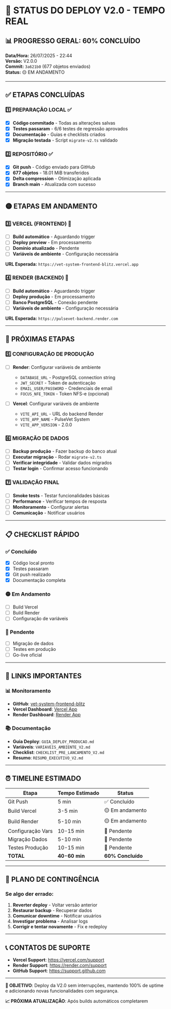 # 🚀 STATUS DO DEPLOY V2.0 - TEMPO REAL

## 📊 PROGRESSO GERAL: 60% CONCLUÍDO

**Data/Hora:** 26/07/2025 - 22:44  
**Versão:** V2.0.0  
**Commit:** `3a621b0` (677 objetos enviados)  
**Status:** 🟡 EM ANDAMENTO  

---

## ✅ ETAPAS CONCLUÍDAS

### 1️⃣ PREPARAÇÃO LOCAL ✅
- [x] **Código commitado** - Todas as alterações salvas
- [x] **Testes passaram** - 6/6 testes de regressão aprovados
- [x] **Documentação** - Guias e checklists criados
- [x] **Migração testada** - Script `migrate-v2.ts` validado

### 2️⃣ REPOSITÓRIO ✅
- [x] **Git push** - Código enviado para GitHub
- [x] **677 objetos** - 18.01 MiB transferidos
- [x] **Delta compression** - Otimização aplicada
- [x] **Branch main** - Atualizada com sucesso

---

## 🟡 ETAPAS EM ANDAMENTO

### 3️⃣ VERCEL (FRONTEND) 🔄
- [ ] **Build automático** - Aguardando trigger
- [ ] **Deploy preview** - Em processamento
- [ ] **Domínio atualizado** - Pendente
- [ ] **Variáveis de ambiente** - Configuração necessária

**URL Esperada:** `https://vet-system-frontend-blitz.vercel.app`

### 4️⃣ RENDER (BACKEND) 🔄
- [ ] **Build automático** - Aguardando trigger
- [ ] **Deploy produção** - Em processamento
- [ ] **Banco PostgreSQL** - Conexão pendente
- [ ] **Variáveis de ambiente** - Configuração necessária

**URL Esperada:** `https://pulsevet-backend.render.com`

---

## 🔲 PRÓXIMAS ETAPAS

### 5️⃣ CONFIGURAÇÃO DE PRODUÇÃO
- [ ] **Render**: Configurar variáveis de ambiente
  - `DATABASE_URL` - PostgreSQL connection string
  - `JWT_SECRET` - Token de autenticação
  - `EMAIL_USER/PASSWORD` - Credenciais de email
  - `FOCUS_NFE_TOKEN` - Token NFS-e (opcional)

- [ ] **Vercel**: Configurar variáveis de ambiente
  - `VITE_API_URL` - URL do backend Render
  - `VITE_APP_NAME` - PulseVet System
  - `VITE_APP_VERSION` - 2.0.0

### 6️⃣ MIGRAÇÃO DE DADOS
- [ ] **Backup produção** - Fazer backup do banco atual
- [ ] **Executar migração** - Rodar `migrate-v2.ts`
- [ ] **Verificar integridade** - Validar dados migrados
- [ ] **Testar login** - Confirmar acesso funcionando

### 7️⃣ VALIDAÇÃO FINAL
- [ ] **Smoke tests** - Testar funcionalidades básicas
- [ ] **Performance** - Verificar tempos de resposta
- [ ] **Monitoramento** - Configurar alertas
- [ ] **Comunicação** - Notificar usuários

---

## 📋 CHECKLIST RÁPIDO

### ✅ Concluído
- [x] Código local pronto
- [x] Testes passaram
- [x] Git push realizado
- [x] Documentação completa

### 🟡 Em Andamento
- [ ] Build Vercel
- [ ] Build Render
- [ ] Configuração de variáveis

### 🔲 Pendente
- [ ] Migração de dados
- [ ] Testes em produção
- [ ] Go-live oficial

---

## 🔗 LINKS IMPORTANTES

### 📊 Monitoramento
- **GitHub**: [vet-system-frontend-blitz](https://github.com/bugijo/vet-system-frontend-blitz)
- **Vercel Dashboard**: [Vercel App](https://vercel.com/dashboard)
- **Render Dashboard**: [Render App](https://dashboard.render.com)

### 📚 Documentação
- **Guia Deploy**: `GUIA_DEPLOY_PRODUCAO.md`
- **Variáveis**: `VARIAVEIS_AMBIENTE_V2.md`
- **Checklist**: `CHECKLIST_PRE_LANCAMENTO_V2.md`
- **Resumo**: `RESUMO_EXECUTIVO_V2.md`

---

## ⏰ TIMELINE ESTIMADO

| Etapa | Tempo Estimado | Status |
|-------|----------------|--------|
| Git Push | 5 min | ✅ Concluído |
| Build Vercel | 3-5 min | 🟡 Em andamento |
| Build Render | 5-10 min | 🟡 Em andamento |
| Configuração Vars | 10-15 min | 🔲 Pendente |
| Migração Dados | 5-10 min | 🔲 Pendente |
| Testes Produção | 10-15 min | 🔲 Pendente |
| **TOTAL** | **40-60 min** | **60% Concluído** |

---

## 🚨 PLANO DE CONTINGÊNCIA

### Se algo der errado:
1. **Reverter deploy** - Voltar versão anterior
2. **Restaurar backup** - Recuperar dados
3. **Comunicar downtime** - Notificar usuários
4. **Investigar problema** - Analisar logs
5. **Corrigir e tentar novamente** - Fix e redeploy

---

## 📞 CONTATOS DE SUPORTE

- **Vercel Support**: https://vercel.com/support
- **Render Support**: https://render.com/support
- **GitHub Support**: https://support.github.com

---

**🎯 OBJETIVO**: Deploy da V2.0 sem interrupções, mantendo 100% de uptime e adicionando novas funcionalidades com segurança.

**📈 PRÓXIMA ATUALIZAÇÃO**: Após builds automáticos completarem